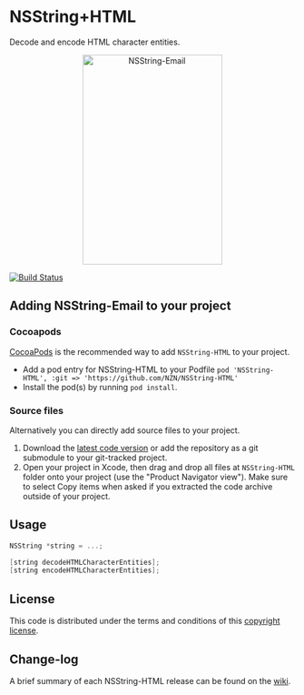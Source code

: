 NSString+HTML
=============

Decode and encode HTML character entities.

<p align="center">
  <img src="http://s7.postimg.org/p06h2atzv/NSString_HTML.png" alt="NSString-Email" title="NSString-Email" width="246" height="369">
</p>

[![Build Status](https://api.travis-ci.org/NZN/NSString-HTML.png)](https://api.travis-ci.org/NZN/NSString-HTML.png)

## Adding NSString-Email to your project

### Cocoapods

[CocoaPods](http://cocoapods.org) is the recommended way to add `NSString-HTML` to your project.

* Add a pod entry for NSString-HTML to your Podfile `pod 'NSString-HTML', :git => 'https://github.com/NZN/NSString-HTML'`
* Install the pod(s) by running `pod install`.

### Source files

Alternatively you can directly add source files to your project.

1. Download the [latest code version](https://github.com/NZN/NSString-HTML/archive/master.zip) or add the repository as a git submodule to your git-tracked project.
2. Open your project in Xcode, then drag and drop all files at `NSString-HTML` folder onto your project (use the "Product Navigator view"). Make sure to select Copy items when asked if you extracted the code archive outside of your project.

## Usage

```objective-c
NSString *string = ...;

[string decodeHTMLCharacterEntities];
[string encodeHTMLCharacterEntities];
```

## License

This code is distributed under the terms and conditions of this [copyright license](LICENSE).

## Change-log

A brief summary of each NSString-HTML release can be found on the [wiki](https://github.com/NZN/NSString-HTML/wiki/Change-log).
